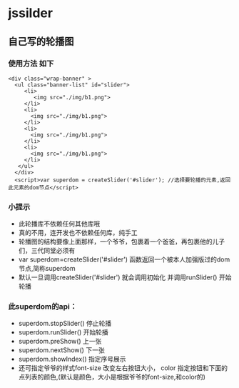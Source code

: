 # jssilder  
## 自己写的轮播图  
### 使用方法 如下
```
<div class="wrap-banner" >
  <ul class="banner-list" id="slider">
     <li>
        <img src="./img/b1.png"> 
     </li>
     <li>
       <img src="./img/b1.png"> 
     </li>
     <li>
       <img src="./img/b1.png"> 
     </li>
     <li>
       <img src="./img/b1.png"> 
     </li>
   </ul>
  </div>
  <script>var superdom = createSlider('#slider'); //选择要轮播的元素,返回此元素的dom节点</script> 
```
### 小提示
* 此轮播库不依赖任何其他库哦
* 真的不用，连开发也不依赖任何库，纯手工
* 轮播图的结构要像上面那样，一个爷爷，包裹着一个爸爸，再包裹他的儿子们，三代同堂必须有
* var superdom=createSlider('#slider') 函数返回一个被本人加强版过的dom 节点,简称superdom
* 默认一旦调用createSlider('#slider') 就会调用初始化 并调用runSlider() 开始轮播  

### 此superdom的api：
* superdom.stopSlider() 停止轮播
* superdom.runSlider() 开始轮播
* superdom.preShow() 上一张
* superdom.nextShow() 下一张
* superdom.showIndex() 指定序号展示
* 还可指定爷爷的样式font-size 改变左右按钮大小， color 指定按钮和下面的点列表的颜色,(默认是颜色，大小是根据爷爷的font-size,和color的)
